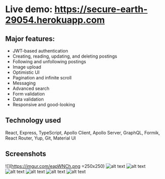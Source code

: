 # Live demo: https://secure-earth-29054.herokuapp.com

## Major features:
* JWT-based authentication
* Creating, reading, updating, and deleting postings
* Following and unfollowing postings
* Image upload
* Optimistic UI
* Pagination and infinite scroll
* Messaging
* Advanced search
* Form validation
* Data validation
* Responsive and good-looking

## Technology used
React, Express, TypeScript, Apollo Client, Apollo Server, GraphQL, Formik, React Router, Yup, Git, Material UI

## Screenshots
![](https://imgur.com/eapWNCh.png =250x250)
![alt text](https://imgur.com/5YSACEs.png "Clolx - the Olx clone")
![alt text](https://imgur.com/D0aPkj1.png "Clolx - the Olx clone")
![alt text](https://imgur.com/VPsHfDM.png "Clolx - the Olx clone")
![alt text](https://imgur.com/Q3rNzcU.png "Clolx - the Olx clone")
![alt text](https://imgur.com/Pljk7Ll.png "Clolx - the Olx clone")
![alt text](https://imgur.com/RMNH1WB.png "Clolx - the Olx clone")
